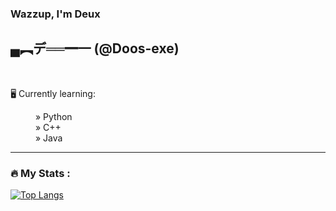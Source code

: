 ### Wazzup, I'm Deux 
## ▄︻デ══━一  (@Doos-exe)

<br><dl><dt>🖥️ Currently learning:</dt>
<dd>» Python
<dd>» C++
<dd>» Java 
</dl>

---
### :fire: My Stats :
[![Top Langs](https://github-readme-stats.vercel.app/api/top-langs/?username=Doos-exe&layout=compact&theme=vision-friendly-dark)](https://github.com/anuraghazra/github-readme-stats)
